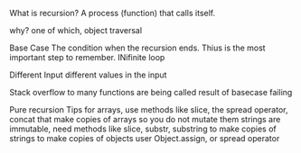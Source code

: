 What is recursion?
A process (function) that calls itself.

why? 
one of which, object traversal 

Base Case 
The condition when the recursion ends. Thius is the most important step to remember. INifinite loop

Different Input
different values in the input

Stack overflow
to many functions are being called
result of basecase failing 

Pure recursion Tips
for arrays, use methods like slice, the spread operator, concat that make copies of arrays so you do not mutate them 
strings are immutable, need methods like slice, substr, substring to make copies of strings
to make copies of objects user Object.assign, or spread operator